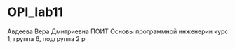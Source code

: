 # OPI_lab11
Авдеева
Вера
Дмитриевна
ПОИТ
Основы программной инженерии
курс 1, группа 6, подгруппа 2
p
